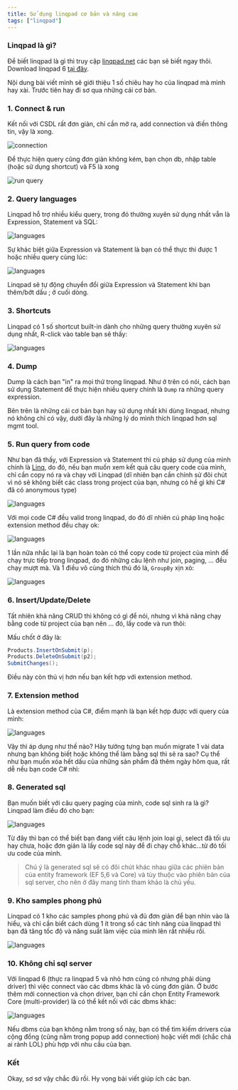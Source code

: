 ```yaml
---
title: Sử dụng linqpad cơ bản và nâng cao
tags: ["linqpad"]
---
```


### Linqpad là gì?

Để biết linqpad là gì thì truy cập [linqpad.net](https://www.linqpad.net/) các bạn sẽ biết ngay thôi. Download linqpad 6 [tại đây](https://www.linqpad.net/Download.aspx).

Nội dung bài viết mình sẽ giới thiệu 1 số chiêu hay ho của linqpad mà mình hay xài. Trước tiên hay đi sơ qua những cái cơ bản.

### 1. Connect & run

Kết nối với CSDL rất đơn giản, chỉ cần mở ra, add connection và điền thông tin, vậy là xong.

![connection](\assets\img\linqpad\setup.png)

Để thực hiện query cũng đơn giản không kém, bạn chọn db, nhập table (hoặc sử dụng shortcut) và F5 là xong

![run query](\assets\img\linqpad\run.png)

### 2. Query languages

Linqpad hỗ trợ nhiều kiểu query, trong đó thường xuyên sử dụng nhất vẫn là Expression, Statement và SQL:

![languages](\assets\img\linqpad\query_language.png)

Sự khác biệt giữa Expression và Statement là bạn có thể thực thi được 1 hoặc nhiều query cùng lúc:

![languages](\assets\img\linqpad\language.png)

Linqpad sẽ tự động chuyển đổi giữa Expression và Statement khi bạn thêm/bớt dấu ; ở cuối dòng.

### 3. Shortcuts

Linqpad có 1 số shortcut built-in dành cho những query thường xuyên sử dụng nhất, R-click vào table bạn sẽ thấy:

![languages](\assets\img\linqpad\shortcut.png)

### 4. Dump

Dump là cách bạn "in" ra mọi thứ trong linqpad. Như ở trên có nói, cách bạn sử dụng Statement để thực hiện nhiều query chính là `Dump` ra những query expression.

Bên trên là những cái cơ bản bạn hay sử dụng nhất khi dùng linqpad, nhưng nó không chỉ có vậy, dưới đây là những lý do mình thích linqpad hơn sql mgmt tool.

### 5. Run query from code

Như bạn đã thấy, với Expression và Statement thì cú pháp sử dụng của mình chính là [Linq](https://docs.microsoft.com/en-us/dotnet/csharp/programming-guide/concepts/linq/), do đó, nếu bạn muốn xem kết quả câu query code của mình, chỉ cần copy nó ra và chạy với Linqpad (dĩ nhiên bạn cần chỉnh sử đôi chút vì nó sẽ không biết các class trong project của bạn, nhưng có hề gì khi C# đã có anonymous type)

![languages](\assets\img\linqpad\real_query.png)

Với mọi code C# đều valid trong linqpad, do đó dĩ nhiên cú pháp linq hoặc extension method đều chạy ok:

![languages](\assets\img\linqpad\linq.png)

1 lần nữa nhắc lại là bạn hoàn toàn có thể copy code từ project của mình để chạy trực tiếp trong linqpad, do đó những câu lệnh như join, paging, ... đều chạy mượt mà. Và 1 điều vô cùng thích thú đó là, `GroupBy` xịn xò:

![languages](\assets\img\linqpad\group_by.png)

### 6. Insert/Update/Delete

Tất nhiên khả năng CRUD thì không có gì để nói, nhưng vì khả năng chạy bằng code từ project của bạn nên ... đó, lấy code và run thôi:

<script src="https://gist.github.com/oclockvn/d0c50a4a7f43a873f8c27705aef29f84.js"></script>

Mấu chốt ở đây là:

```cs
Products.InsertOnSubmit(p);
Products.DeleteOnSubmit(p2);
SubmitChanges();
```

Điều này còn thú vị hơn nếu bạn kết hợp với extension method.

### 7. Extension method

Là extension method của C#, điểm mạnh là bạn kết hợp được với query của mình:

![languages](\assets\img\linqpad\extension_method.png)

Vậy thì áp dụng như thế nào? Hãy tưởng tựng bạn muốn migrate 1 vài data nhưng bạn không biết hoặc không thể làm bằng sql thì sẽ ra sao? Cụ thể như bạn muốn xóa hết dấu của những sản phẩm đã thêm ngày hôm qua, rất dễ nếu bạn code C# nhỉ:

<script src="https://gist.github.com/oclockvn/86613b5d364abfa1952c41679e25651e.js"></script>

### 8. Generated sql

Bạn muốn biết với câu query paging của mình, code sql sinh ra là gì? Linqpad làm điều đó cho bạn:

![languages](\assets\img\linqpad\generated_sql.png)

Từ đây thì bạn có thể biết bạn đang viết câu lệnh join loại gì, select đã tối ưu hay chưa, hoặc đơn giản là lấy code sql này để đi chạy chỗ khác...từ đó tối ưu code của mình.

> Chú ý là generated sql sẽ có đôi chút khác nhau giữa các phiên bản của entity framework (EF 5,6 và Core) và tùy thuộc vào phiên bản của sql server, cho nên ở đây mang tính tham khảo là chủ yếu.

### 9. Kho samples phong phú

Linqpad có 1 kho các samples phong phú và đủ đơn giản để bạn nhìn vào là hiểu, và chỉ cần biết cách dùng 1 ít trong số các tính năng của linqpad thì bạn đã tăng tốc độ và năng suất làm việc của mình lên rất nhiều rồi.

![languages](\assets\img\linqpad\samples.png)

### 10. Không chỉ sql server

Với linqpad 6 (thực ra linqpad 5 và nhỏ hơn cũng có nhưng phải dùng driver) thì việc connect vào các dbms khác là vô cùng đơn giản. Ở bước thêm mới connection và chọn driver, bạn chỉ cần chọn Entity Framework Core (multi-provider) là có thể kết nối với các dbms khác:

![languages](\assets\img\linqpad\multi_provider.png)

Nếu dbms của bạn không nằm trong số này, bạn có thể tìm kiếm drivers của cộng đồng (cũng nằm trong popup add connection) hoặc viết mới (chắc chả ai rảnh LOL) phù hợp với nhu cầu của bạn.

### Kết

Okay, sơ sơ vậy chắc đủ rồi. Hy vọng bài viết giúp ích các bạn.
